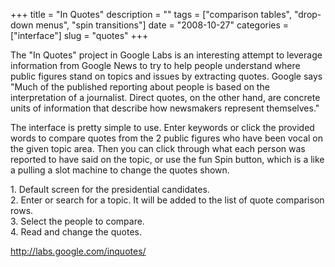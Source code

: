 +++
title = "In Quotes"
description = ""
tags = ["comparison tables", "drop-down menus", "spin transitions"]
date = "2008-10-27"
categories = ["interface"]
slug = "quotes"
+++


<p>The "In Quotes" project in Google Labs is an interesting attempt to leverage information from Google News to try to help people understand where public figures stand on topics and issues by extracting quotes. Google says "Much of the published reporting about people is based on the interpretation of a journalist. Direct quotes, on the other hand, are concrete units of information that describe how newsmakers represent themselves."</p>
<p>The interface is pretty simple to use. Enter keywords or click the provided words to compare quotes from the 2 public figures who have been vocal on the given topic area. Then you can click through what each person was reported to have said on the topic, or use the fun Spin button, which is a like a pulling a slot machine to change the quotes shown.</p>
<div id="screens-full" class="clear"><div class="caption">1. Default screen for the presidential candidates.</div><div class="fullimg clear"><a href="//media.konigi.com/interface/google-in-quotes-1.png" class="group" rel="group" title="1. Default screen for the presidential candidates."><img src="//media.konigi.com/interface/google-in-quotes-1.png" alt="" class="img-responsive"></a></div></div><div id="screens-full" class="clear"><div class="caption">2. Enter or search for a topic. It will be added to the list of quote comparison rows.</div><div class="fullimg clear"><a href="//media.konigi.com/interface/google-in-quotes-2.png" class="group" rel="group" title="2. Enter or search for a topic. It will be added to the list of quote comparison rows."><img src="//media.konigi.com/interface/google-in-quotes-2.png" alt="" class="img-responsive"></a></div></div><div id="screens-full" class="clear"><div class="caption">3. Select the people to compare.</div><div class="fullimg clear"><a href="//media.konigi.com/interface/google-in-quotes-3.png" class="group" rel="group" title="3. Select the people to compare."><img src="//media.konigi.com/interface/google-in-quotes-3.png" alt="" class="img-responsive"></a></div></div><div id="screens-full" class="clear"><div class="caption">4. Read and change the quotes.</div><div class="fullimg clear"><a href="//media.konigi.com/interface/google-in-quotes-4.png" class="group" rel="group" title="4. Read and change the quotes."><img src="//media.konigi.com/interface/google-in-quotes-4.png" alt="" class="img-responsive"></a></div></div>        
<p><a href="http://labs.google.com/inquotes/">http://labs.google.com/inquotes/</a></p>

